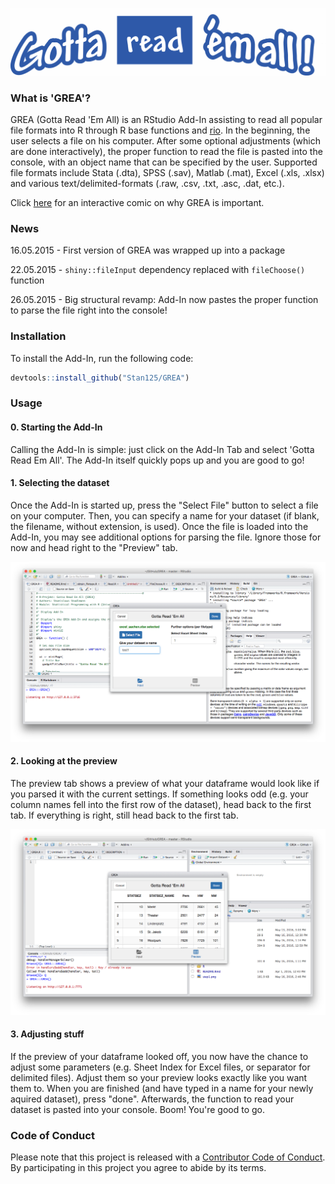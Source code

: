 <!-- README.md is generated from README.Rmd. Please edit that file -->
![](logo.png)

### What is 'GREA'?

GREA (Gotta Read 'Em All) is an RStudio Add-In assisting to read all popular file formats into R through R base functions and [rio](https://cran.r-project.org/web/packages/rio/README.html). In the beginning, the user selects a file on his computer. After some optional adjustments (which are done interactively), the proper function to read the file is pasted into the console, with an object name that can be specified by the user. Supported file formats include Stata (.dta), SPSS (.sav), Matlab (.mat), Excel (.xls, .xlsx) and various text/delimited-formats (.raw, .csv, .txt, .asc, .dat, etc.).

Click [here](http://imgur.com/a/a9M1p) for an interactive comic on why GREA is important.

### News

16.05.2015 - First version of GREA was wrapped up into a package

22.05.2015 - `shiny::fileInput` dependency replaced with `fileChoose()` function

26.05.2015 - Big structural revamp: Add-In now pastes the proper function to parse the file right into the console!

### Installation

To install the Add-In, run the following code:

``` r
devtools::install_github("Stan125/GREA")
```

### Usage

#### 0. Starting the Add-In

Calling the Add-In is simple: just click on the Add-In Tab and select 'Gotta Read Em All'. The Add-In itself quickly pops up and you are good to go!

#### 1. Selecting the dataset

Once the Add-In is started up, press the "Select File" button to select a file on your computer. Then, you can specify a name for your dataset (if blank, the filename, without extension, is used). Once the file is loaded into the Add-In, you may see additional options for parsing the file. Ignore those for now and head right to the "Preview" tab.

![Step 1.](step1.png)

#### 2. Looking at the preview

The preview tab shows a preview of what your dataframe would look like if you parsed it with the current settings. If something looks odd (e.g. your column names fell into the first row of the dataset), head back to the first tab. If everything is right, still head back to the first tab.

![Step 2.](step2.png)

#### 3. Adjusting stuff

If the preview of your dataframe looked off, you now have the chance to adjust some parameters (e.g. Sheet Index for Excel files, or separator for delimited files). Adjust them so your preview looks exactly like you want them to. When you are finished (and have typed in a name for your newly aquired dataset), press "done". Afterwards, the function to read your dataset is pasted into your console. Boom! You're good to go.

### Code of Conduct

Please note that this project is released with a [Contributor Code of Conduct](CONDUCT.md). By participating in this project you agree to abide by its terms.
